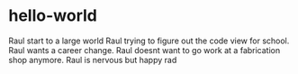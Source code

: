 # hello-world
Raul start to a large world
Raul trying to figure out the code view for school. Raul wants a career change. Raul doesnt want to go work at a fabrication shop anymore.
Raul is nervous but happy
rad
